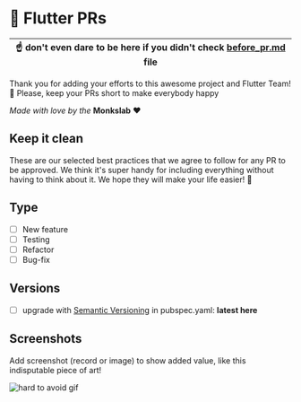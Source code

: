 # 🤘 Flutter PRs

| :point_up: don't even dare to be here if you didn't check [before_pr.md](./docs/before_pr.md) file |
| --- |

Thank you for adding your efforts to this awesome project and Flutter Team! 🤘
Please, keep your PRs short to make everybody happy

_Made with love by the_ **Monkslab** ❤️

## Keep it clean

These are our selected best practices that we agree to follow for any PR to be approved. We think it's super handy for including everything without having to think about it. We hope they will make your life easier! 🙏

## Type

- [ ] New feature
- [ ] Testing
- [ ] Refactor
- [ ] Bug-fix

## Versions

- [ ] upgrade with [Semantic Versioning](https://semver.org/) in pubspec.yaml: **latest here**

## Screenshots

Add screenshot (record or image) to show added value, like this indisputable piece of art!

![hard to avoid gif](https://media1.giphy.com/media/5yLgocm86JXFSU8pgFq/giphy.gif?cid=ecf05e47mrwtgqnf5qc9oiqoa8ftyziqgyutwszl6cyzvdqz&rid=giphy.gif&ct=g)
